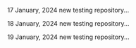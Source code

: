 17 January, 2024
new testing repository...

18 January, 2024
new testing repository...

19 January, 2024
new testing repository...